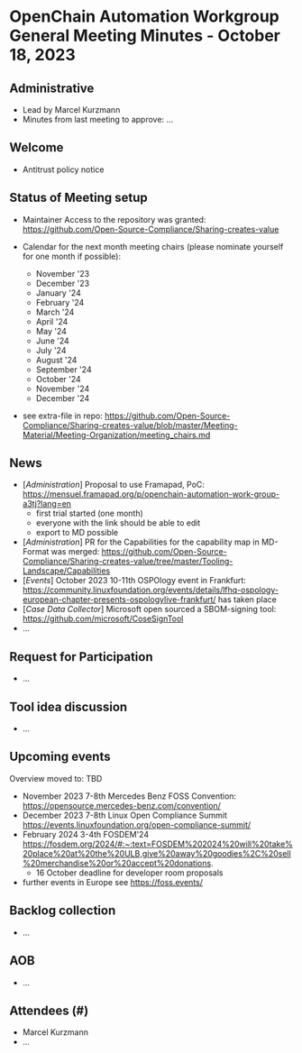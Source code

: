 # OpenChain Automation Workgroup General Meeting Minutes - October 18, 2023

## Administrative
* Lead by Marcel Kurzmann
* Minutes from last meeting to approve: ...

## Welcome
* Antitrust policy notice

## Status of Meeting setup
* Maintainer Access to the repository was granted: https://github.com/Open-Source-Compliance/Sharing-creates-value 

* Calendar for the next month meeting chairs (please nominate yourself for one month if possible):
    * November '23
    * December '23
    * January '24
    * February '24
    * March '24
    * April '24
    * May '24
    * June '24
    * July '24
    * August '24
    * September '24
    * October '24
    * November '24
    * December '24
* see extra-file in repo: https://github.com/Open-Source-Compliance/Sharing-creates-value/blob/master/Meeting-Material/Meeting-Organization/meeting_chairs.md

## News
* [*Administration*] Proposal to use Framapad, PoC: https://mensuel.framapad.org/p/openchain-automation-work-group-a3tj?lang=en 
    - first trial started (one month)
    - everyone with the link should be able to edit
    - export to MD possible
* [*Administration*] PR for the Capabilities for the capability map in MD-Format was merged: https://github.com/Open-Source-Compliance/Sharing-creates-value/tree/master/Tooling-Landscape/Capabilities 
* [*Events*] October 2023 10-11th OSPOlogy event in Frankfurt: https://community.linuxfoundation.org/events/details/lfhq-ospology-european-chapter-presents-ospologylive-frankfurt/ has taken place
* [*Case Data Collector*] Microsoft open sourced a SBOM-signing tool: https://github.com/microsoft/CoseSignTool 
* ...

## Request for Participation
* ...

## Tool idea discussion
* ...

## Upcoming events
Overview moved to: TBD

* November 2023 7-8th Mercedes Benz FOSS Convention: https://opensource.mercedes-benz.com/convention/ 
* December 2023 7-8th Linux Open Compliance Summit https://events.linuxfoundation.org/open-compliance-summit/ 
* February 2024 3-4th FOSDEM'24 https://fosdem.org/2024/#:~:text=FOSDEM%202024%20will%20take%20place%20at%20the%20ULB,give%20away%20goodies%2C%20sell%20merchandise%20or%20accept%20donations. 
  - 16 October deadline for developer room proposals 
* further events in Europe see https://foss.events/


## Backlog collection 
* ...

## AOB
* ...

## Attendees (#)
* Marcel Kurzmann
* ...
